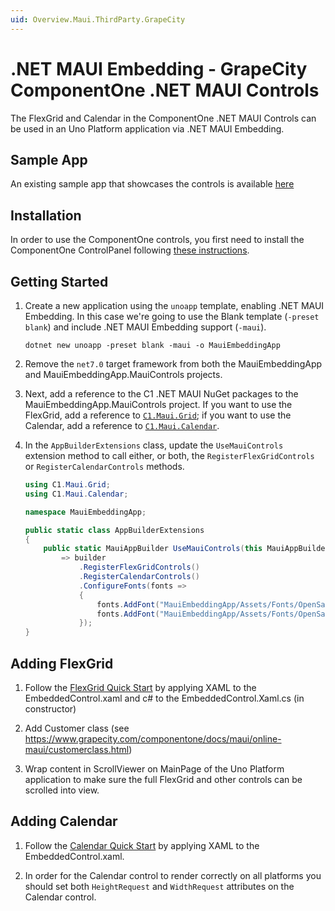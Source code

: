 ```yaml
---
uid: Overview.Maui.ThirdParty.GrapeCity
---
```

# .NET MAUI Embedding - GrapeCity ComponentOne .NET MAUI Controls

The FlexGrid and Calendar in the ComponentOne .NET MAUI Controls can be used in an Uno Platform application via .NET MAUI Embedding. 

## Sample App

An existing sample app that showcases the controls is available [here](https://github.com/unoplatform/Uno.Samples/tree/master/UI/MauiEmbedding/MauiEmbeddingApp)

## Installation

In order to use the ComponentOne controls, you first need to install the ComponentOne ControlPanel following [these instructions](https://www.grapecity.com/componentone/docs/maui/online-maui/get-started.html).

## Getting Started

1. Create a new application using the `unoapp` template, enabling .NET MAUI Embedding. In this case we're going to use the Blank template (`-preset blank`) and include .NET MAUI Embedding support (`-maui`).

    ```
    dotnet new unoapp -preset blank -maui -o MauiEmbeddingApp
    ```

1. Remove the `net7.0` target framework from both the MauiEmbeddingApp and MauiEmbeddingApp.MauiControls projects.  

1. Next, add a reference to the C1 .NET MAUI NuGet packages to the MauiEmbeddingApp.MauiControls project. If you want to use the FlexGrid, add a reference to [`C1.Maui.Grid`](https://www.nuget.org/packages/C1.Maui.Grid); if you want to use the Calendar, add a reference to [`C1.Maui.Calendar`](https://www.nuget.org/packages/C1.Maui.Calendar).  

1. In the `AppBuilderExtensions` class, update the `UseMauiControls` extension method to call either, or both, the `RegisterFlexGridControls` or `RegisterCalendarControls` methods.  

    ```cs
    using C1.Maui.Grid;
    using C1.Maui.Calendar;

    namespace MauiEmbeddingApp;

    public static class AppBuilderExtensions
    {
	    public static MauiAppBuilder UseMauiControls(this MauiAppBuilder builder) 
		    => builder
			    .RegisterFlexGridControls()
    			.RegisterCalendarControls()
    			.ConfigureFonts(fonts =>
    			{
    				fonts.AddFont("MauiEmbeddingApp/Assets/Fonts/OpenSansRegular.ttf", "OpenSansRegular");
    				fonts.AddFont("MauiEmbeddingApp/Assets/Fonts/OpenSansSemibold.ttf", "OpenSansSemibold");
    			});
    }
    ```

## Adding FlexGrid

1. Follow the [FlexGrid Quick Start](https://www.grapecity.com/componentone/docs/maui/online-maui/flexgrid-quickstart.html) by applying XAML to the EmbeddedControl.xaml and c# to the EmbeddedControl.Xaml.cs (in constructor)  

1. Add Customer class (see https://www.grapecity.com/componentone/docs/maui/online-maui/customerclass.html)  

1. Wrap content in ScrollViewer on MainPage of the Uno Platform application to make sure the full FlexGrid and other controls can be scrolled into view.  


## Adding Calendar

1. Follow the [Calendar Quick Start](https://www.grapecity.com/componentone/docs/maui/online-maui/calendarquickstart.html) by applying XAML to the EmbeddedControl.xaml.  

1. In order for the Calendar control to render correctly on all platforms you should set both `HeightRequest` and `WidthRequest` attributes on the Calendar control.  
